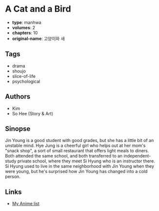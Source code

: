 # A Cat and a Bird

-   **type**: manhwa
-   **volumes**: 2
-   **chapters**: 10
-   **original-name**: 고양이와 새

## Tags

-   drama
-   shoujo
-   slice-of-life
-   psychological

## Authors

-   Kim
-   So Hee (Story & Art)

## Sinopse

Jin Young is a good student with good grades, but she has a little bit of an unstable mind. Hye Jung is a cheerful girl who helps out at her mom's "snack shop", a sort of small restaurant that offers light meals to diners. Both attended the same school, and both transferred to an independent-study private school, where they meet Si Hyung who is an instructor there. Si Hyung used to live in the same neighborhood with Jin Young when they were young, but he's surprised how Jin Young has changed into a cold person.

## Links

-   [My Anime list](https://myanimelist.net/manga/3231/A_Cat_and_a_Bird)

